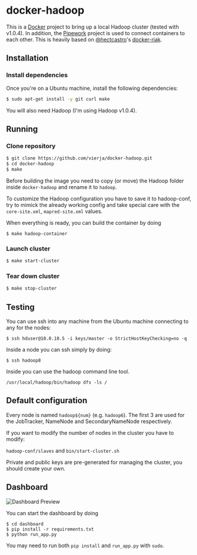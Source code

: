 # docker-hadoop

This is a [Docker](http://docker.io) project to bring up a local
Hadoop cluster (tested with v1.0.4). In addition, the
[Pipework](https://github.com/jpetazzo/pipework) project is used to connect
containers to each other. This is heavily based on [@hectcastro](https://github.com/hectcastro)'s [docker-riak](https://github.com/hectcastro/docker-riak).

## Installation

### Install dependencies

Once you're on a Ubuntu machine, install the following dependencies:

```bash
$ sudo apt-get install -y git curl make
```

You will also need Hadoop (I'm using Hadoop v1.0.4).

## Running

### Clone repository

```bash
$ git clone https://github.com/vierja/docker-hadoop.git
$ cd docker-hadoop
$ make
```

Before building the image you need to copy (or move) the Hadoop folder inside `docker-hadoop` and rename it to `hadoop`.

To customize the Hadoop configuration you have to save it to hadoop-conf, try to mimick the already working config and take special care with the `core-site.xml`, `mapred-site.xml` values.

When everything is ready, you can build the container by doing

```
$ make hadoop-container
```

### Launch cluster

```bash
$ make start-cluster
```

### Tear down cluster

```bash
$ make stop-cluster
```

## Testing

You can use ssh into any machine from the Ubuntu machine connecting to any for the nodes:
```
$ ssh hduser@10.0.10.5 -i keys/master -o StrictHostKeyChecking=no -q
```

Inside a node you can ssh simply by doing:
```
$ ssh hadoop8
```

Inside you can use the hadoop command line tool.

```
/usr/local/hadoop/bin/hadoop dfs -ls /
```

## Default configuration

Every node is named `hadoop${num}` (e.g. `hadoop6`). The first 3 are used for the JobTracker, NameNode and SecondaryNameNode respectively.

If you want to modify the number of nodes in the cluster you have to modify:

`hadoop-conf/slaves` and `bin/start-cluster.sh`

Private and public keys are pre-generated for managing the cluster, you should create your own.

## Dashboard

![Dashboard Preview](https://f.cloud.github.com/assets/653497/1478907/40eaa52a-4675-11e3-8df8-563aa01a13bf.png)

You can start the dashboard by doing

```
$ cd dashboard
$ pip install -r requirements.txt
$ python run_app.py
```

You may need to run both `pip install` and `run_app.py` with `sudo`.




